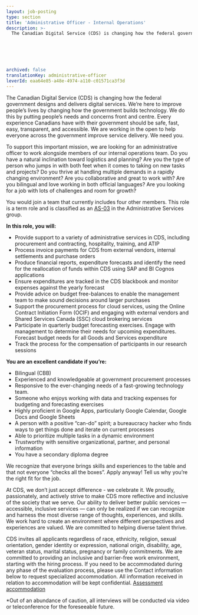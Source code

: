 ```yaml
---
layout: job-posting
type: section
title: 'Administrative Officer - Internal Operations'
description: >-
  The Canadian Digital Service (CDS) is changing how the federal government designs and delivers digital services. We’re here to improve people’s lives by changing how the government builds technology. 






archived: false
translationKey: administrative-officer
leverId: eaa64e85-a48e-4974-a110-c01571ca3f3d
---
```


The Canadian Digital Service (CDS) is changing how the federal government designs and delivers digital services. We’re here to improve people’s lives by changing how the government builds technology. We do this by putting people’s needs and concerns front and centre. Every experience Canadians have with their government should be safe, fast, easy, transparent, and accessible. We are working in the open to help everyone across the government improve service delivery. We need you.

To support this important mission, we are looking for an administrative officer to work alongside members of our internal operations team. Do you have a natural inclination toward logistics and planning? Are you the type of person who jumps in with both feet when it comes to taking on new tasks and projects? Do you thrive at handling multiple demands in a rapidly changing environment? Are you collaborative and great to work with? Are you bilingual and love working in both official languages? Are you looking for a job with lots of challenges and room for growth? 

You would join a team that currently includes four other members. This role is a term role and is classified as an [AS-03](https://www.tbs-sct.gc.ca/agreements-conventions/view-visualiser-eng.aspx?id=15#toc27742227743) in the Administrative Services group.

**In this role, you will:**
- Provide support to a variety of administrative services in CDS, including procurement and contracting, hospitality, training, and ATIP
- Process invoice payments for CDS from external vendors, internal settlements and purchase orders
- Produce financial reports, expenditure forecasts and identify the need for the reallocation of funds within CDS using SAP and BI Cognos applications
- Ensure expenditures are tracked in the CDS blackbook and monitor expenses against the yearly forecast
- Provide advice on budget free-balances to enable the management team to make  sound decisions around larger purchases
- Support the procurement process for cloud services, using the Online Contract Initiation Form (OCIF) and engaging with external vendors and Shared Services Canada (SSC) cloud brokering services
- Participate in quarterly budget forecasting exercises.  Engage with management to determine their needs for upcoming expenditures.  Forecast budget needs for all Goods and Services expenditure
- Track the process for the compensation of participants in our research sessions

**You are an excellent candidate if you’re:**
- Bilingual (CBB)
- Experienced and knowledgeable at government procurement processes
- Responsive to the ever-changing needs of a fast-growing technology team.
- Someone who enjoys working with data and tracking expenses for budgeting and forecasting exercises
- Highly proficient in Google Apps, particularly Google Calendar, Google Docs and Google Sheets
- A person with a positive “can-do” spirit; a bureaucracy hacker who finds ways to get things done and iterate on current processes
- Able to prioritize multiple tasks in a dynamic environment
- Trustworthy with sensitive organizational, partner, and personal information
- You have a secondary diploma degree

We recognize that everyone brings skills and experiences to the table and that not everyone “checks all the boxes”. Apply anyway! Tell us why you’re the right fit for the job.

At CDS, we don’t just accept difference - we celebrate it. We proudly, passionately, and actively strive to make CDS more reflective and inclusive of the society that we serve. Our ability to deliver better public services — accessible, inclusive services — can only be realized if we can recognize and harness the most diverse range of thoughts, experiences, and skills. We work hard to create an environment where different perspectives and experiences are valued. We are committed to helping diverse talent thrive.

CDS invites all applicants regardless of race, ethnicity, religion, sexual orientation, gender identity or expression, national origin, disability, age, veteran status, marital status, pregnancy or family commitments. We are committed to providing an inclusive and barrier-free work environment, starting with the hiring process. If you need to be accommodated during any phase of the evaluation process, please use the Contact information below to request specialized accommodation. All information received in relation to accommodation will be kept confidential.
[Assessment accommodation](https://www.canada.ca/en/public-service-commission/services/assessment-accommodation-page.html)

*Out of an abundance of caution, all interviews will be conducted via video or teleconference for the foreseeable future.







